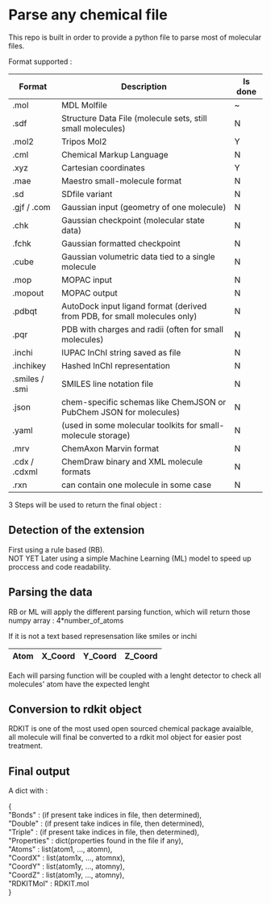 # Parse any chemical file

This repo is built in order to provide a python file to parse most of molecular files.

Format supported : 

| Format        | Description                                                               | Is done |
| --------------|---------------------------------------------------------------------------|----------
|.mol           | MDL Molfile                                                               | ~       |
|.sdf           | Structure Data File (molecule sets, still small molecules)                | N       |
|.mol2          | Tripos Mol2                                                               | Y       |
|.cml           | Chemical Markup Language                                                  | N       |
|.xyz           | Cartesian coordinates                                                     | Y       |
|.mae           | Maestro small-molecule format                                             | N       |
|.sd            | SDfile variant                                                            | N       |
|.gjf / .com    | Gaussian input (geometry of one molecule)                                 | N       |
|.chk           | Gaussian checkpoint (molecular state data)                                | N       |
|.fchk          | Gaussian formatted checkpoint                                             | N       |
|.cube          | Gaussian volumetric data tied to a single molecule                        | N       |
|.mop           | MOPAC input                                                               | N       |
|.mopout        | MOPAC output                                                              | N       |
|.pdbqt         | AutoDock input ligand format (derived from PDB, for small molecules only) | N       |
|.pqr           | PDB with charges and radii (often for small molecules)                    | N       |
|.inchi         | IUPAC InChI string saved as file                                          | N       |
|.inchikey      | Hashed InChI representation                                               | N       |
|.smiles / .smi | SMILES line notation file                                                 | N       |
|.json          | chem-specific schemas like ChemJSON or PubChem JSON for molecules)        | N       |
|.yaml          | (used in some molecular toolkits for small-molecule storage)              | N       |
|.mrv           | ChemAxon Marvin format                                                    | N       |
|.cdx / .cdxml  | ChemDraw binary and XML molecule formats                                  | N       |
|.rxn           | can contain one molecule in some case                                     | N       |

3 Steps will be used to return the final object :

## Detection of the extension

First using a rule based (RB).\
NOT YET Later using a simple Machine Learning (ML) model to speed up proccess and code readability.

## Parsing the data

RB or ML will apply the different parsing function, which will return those numpy array : 4*number_of_atoms

If it is not a text based represensation like smiles or inchi

| Atom | X_Coord | Y_Coord | Z_Coord | 
|------|---------|---------|---------|

Each will parsing function will be coupled with a lenght detector to check all molecules' atom have the expected lenght

## Conversion to rdkit object

RDKIT is one of the most used open sourced chemical package avaialble, all molecule will final be converted to a rdkit mol object for easier post treatment.

## Final output

A dict with : 

{\
"Bonds"      : (if present take indices in file, then determined),\
"Double"     : (if present take indices in file, then determined),\
"Triple"     : (if present take indices in file, then determined),\
"Properties" : dict(properties found in the file if any),\
"Atoms"      : list(atom1, ..., atomn),\
"CoordX"     : list(atom1x, ..., atomnx),\
"CoordY"     : list(atom1y, ..., atomny),\
"CoordZ"     : list(atom1y, ..., atomny),\
"RDKITMol"   : RDKIT.mol\
}
